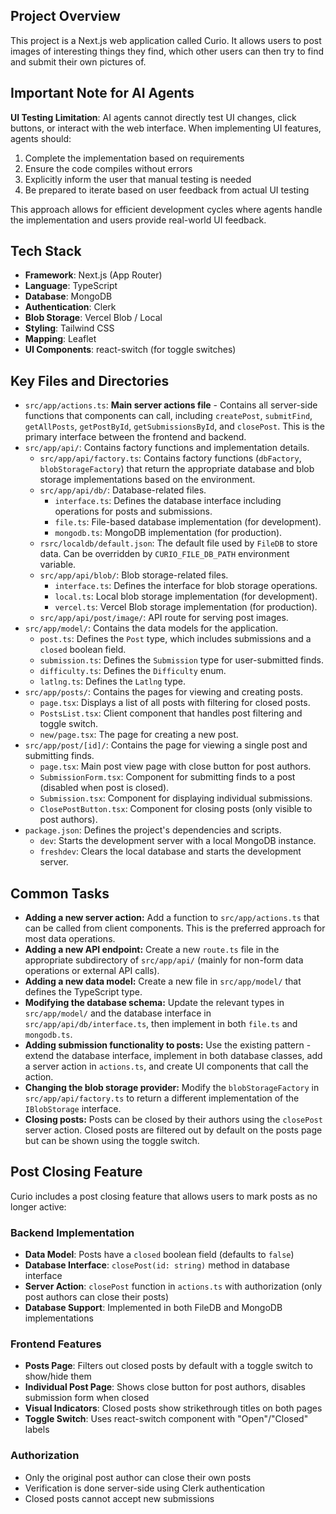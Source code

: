 ## Project Overview

This project is a Next.js web application called Curio. It allows users to post images of interesting things they find, which other users can then try to find and submit their own pictures of.

## Important Note for AI Agents

**UI Testing Limitation**: AI agents cannot directly test UI changes, click buttons, or interact with the web interface. When implementing UI features, agents should:
1. Complete the implementation based on requirements
2. Ensure the code compiles without errors
3. Explicitly inform the user that manual testing is needed
4. Be prepared to iterate based on user feedback from actual UI testing

This approach allows for efficient development cycles where agents handle the implementation and users provide real-world UI feedback.

## Tech Stack

*   **Framework**: Next.js (App Router)
*   **Language**: TypeScript
*   **Database**: MongoDB
*   **Authentication**: Clerk
*   **Blob Storage**: Vercel Blob / Local
*   **Styling**: Tailwind CSS
*   **Mapping**: Leaflet
*   **UI Components**: react-switch (for toggle switches)

## Key Files and Directories

*   `src/app/actions.ts`: **Main server actions file** - Contains all server-side functions that components can call, including `createPost`, `submitFind`, `getAllPosts`, `getPostById`, `getSubmissionsById`, and `closePost`. This is the primary interface between the frontend and backend.
*   `src/app/api/`: Contains factory functions and implementation details.
    *   `src/app/api/factory.ts`: Contains factory functions (`dbFactory`, `blobStorageFactory`) that return the appropriate database and blob storage implementations based on the environment.
    *   `src/app/api/db/`: Database-related files.
        *   `interface.ts`: Defines the database interface including operations for posts and submissions.
        *   `file.ts`: File-based database implementation (for development).
        *   `mongodb.ts`: MongoDB implementation (for production).
    *   `rsrc/localdb/default.json`: The default file used by `FileDB` to store data. Can be overridden by `CURIO_FILE_DB_PATH` environment variable.
    *   `src/app/api/blob/`: Blob storage-related files.
        *   `interface.ts`: Defines the interface for blob storage operations.
        *   `local.ts`: Local blob storage implementation (for development).
        *   `vercel.ts`: Vercel Blob storage implementation (for production).
    *   `src/app/api/post/image/`: API route for serving post images.
*   `src/app/model/`: Contains the data models for the application.
    *   `post.ts`: Defines the `Post` type, which includes submissions and a `closed` boolean field.
    *   `submission.ts`: Defines the `Submission` type for user-submitted finds.
    *   `difficulty.ts`: Defines the `Difficulty` enum.
    *   `latlng.ts`: Defines the `Latlng` type.
*   `src/app/posts/`: Contains the pages for viewing and creating posts.
    *   `page.tsx`: Displays a list of all posts with filtering for closed posts.
    *   `PostsList.tsx`: Client component that handles post filtering and toggle switch.
    *   `new/page.tsx`: The page for creating a new post.
*   `src/app/post/[id]/`: Contains the page for viewing a single post and submitting finds.
    *   `page.tsx`: Main post view page with close button for post authors.
    *   `SubmissionForm.tsx`: Component for submitting finds to a post (disabled when post is closed).
    *   `Submission.tsx`: Component for displaying individual submissions.
    *   `ClosePostButton.tsx`: Component for closing posts (only visible to post authors).
*   `package.json`: Defines the project's dependencies and scripts.
    *   `dev`: Starts the development server with a local MongoDB instance.
    *   `freshdev`: Clears the local database and starts the development server.

## Common Tasks

*   **Adding a new server action:** Add a function to `src/app/actions.ts` that can be called from client components. This is the preferred approach for most data operations.
*   **Adding a new API endpoint:** Create a new `route.ts` file in the appropriate subdirectory of `src/app/api/` (mainly for non-form data operations or external API calls).
*   **Adding a new data model:** Create a new file in `src/app/model/` that defines the TypeScript type.
*   **Modifying the database schema:** Update the relevant types in `src/app/model/` and the database interface in `src/app/api/db/interface.ts`, then implement in both `file.ts` and `mongodb.ts`.
*   **Adding submission functionality to posts:** Use the existing pattern - extend the database interface, implement in both database classes, add a server action in `actions.ts`, and create UI components that call the action.
*   **Changing the blob storage provider:** Modify the `blobStorageFactory` in `src/app/api/factory.ts` to return a different implementation of the `IBlobStorage` interface.
*   **Closing posts:** Posts can be closed by their authors using the `closePost` server action. Closed posts are filtered out by default on the posts page but can be shown using the toggle switch.

## Post Closing Feature

Curio includes a post closing feature that allows users to mark posts as no longer active:

### Backend Implementation
*   **Data Model**: Posts have a `closed` boolean field (defaults to `false`)
*   **Database Interface**: `closePost(id: string)` method in database interface
*   **Server Action**: `closePost` function in `actions.ts` with authorization (only post authors can close their posts)
*   **Database Support**: Implemented in both FileDB and MongoDB implementations

### Frontend Features
*   **Posts Page**: Filters out closed posts by default with a toggle switch to show/hide them
*   **Individual Post Page**: Shows close button for post authors, disables submission form when closed
*   **Visual Indicators**: Closed posts show strikethrough titles on both pages
*   **Toggle Switch**: Uses react-switch component with "Open"/"Closed" labels

### Authorization
*   Only the original post author can close their own posts
*   Verification is done server-side using Clerk authentication
*   Closed posts cannot accept new submissions
